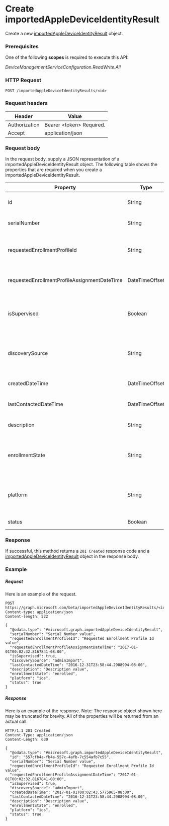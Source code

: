 ﻿# Create importedAppleDeviceIdentityResult
Create a new [importedAppleDeviceIdentityResult](../resources/intune_corpenrollment_importedAppleDeviceIdentityResult.md) object.
### Prerequisites
One of the following **scopes** is required to execute this API:

*DeviceManagementServiceConfiguration.ReadWrite.All*
### HTTP Request
<!-- {
  "blockType": "ignored"
}
-->
```http
POST /importedAppleDeviceIdentityResults/<id>
```

### Request headers
|Header|Value|
|---|---|
|Authorization|Bearer &lt;token&gt; Required.|
|Accept|application/json|

### Request body
In the request body, supply a JSON representation of a importedAppleDeviceIdentityResult object.
The following table shows the properties that are required when you create a importedAppleDeviceIdentityResult.

|Property|Type|Description|
|---|---|---|
|id|String|Key of the entity. Inherited from [importedAppleDeviceIdentity](intune_corpenrollment_importedAppleDeviceIdentity.md).|
|serialNumber|String|Device serial number Inherited from [importedAppleDeviceIdentity](intune_corpenrollment_importedAppleDeviceIdentity.md).|
|requestedEnrollmentProfileId|String|Enrollment profile Id admin intends to apply to the device during next enrollment Inherited from [importedAppleDeviceIdentity](intune_corpenrollment_importedAppleDeviceIdentity.md).|
|requestedEnrollmentProfileAssignmentDateTime|DateTimeOffset|The time enrollment profile was assigned to the device Inherited from [importedAppleDeviceIdentity](intune_corpenrollment_importedAppleDeviceIdentity.md).|
|isSupervised|Boolean|Indicates if the Apple device is supervised. More information is at: https://support.apple.com/en-us/HT202837 Inherited from [importedAppleDeviceIdentity](intune_corpenrollment_importedAppleDeviceIdentity.md).|
|discoverySource|String|Apple device discovery source. Inherited from [importedAppleDeviceIdentity](intune_corpenrollment_importedAppleDeviceIdentity.md). Possible values are: `unknown`, `adminImport`, `deviceEnrollmentProgram`.|
|createdDateTime|DateTimeOffset|Created Date Time of the device Inherited from [importedAppleDeviceIdentity](intune_corpenrollment_importedAppleDeviceIdentity.md).|
|lastContactedDateTime|DateTimeOffset|Last Contacted Date Time of the device Inherited from [importedAppleDeviceIdentity](intune_corpenrollment_importedAppleDeviceIdentity.md).|
|description|String|The description of the device Inherited from [importedAppleDeviceIdentity](intune_corpenrollment_importedAppleDeviceIdentity.md).|
|enrollmentState|String|The state of the device in Intune Inherited from [importedAppleDeviceIdentity](intune_corpenrollment_importedAppleDeviceIdentity.md). Possible values are: `unknown`, `enrolled`, `pendingReset`, `failed`, `notContacted`.|
|platform|String|The platform of the Device. Inherited from [importedAppleDeviceIdentity](intune_corpenrollment_importedAppleDeviceIdentity.md). Possible values are: `unknown`, `ios`, `android`, `windows`, `windowsMobile`, `macOS`.|
|status|Boolean|Status of imported device identity|



### Response
If successful, this method returns a `201 Created` response code and a [importedAppleDeviceIdentityResult](../resources/intune_corpenrollment_importedAppleDeviceIdentityResult.md) object in the response body.

### Example
##### Request
Here is an example of the request.
```http
POST https://graph.microsoft.com/beta/importedAppleDeviceIdentityResults/<id>
Content-type: application/json
Content-length: 522

{
  "@odata.type": "#microsoft.graph.importedAppleDeviceIdentityResult",
  "serialNumber": "Serial Number value",
  "requestedEnrollmentProfileId": "Requested Enrollment Profile Id value",
  "requestedEnrollmentProfileAssignmentDateTime": "2017-01-01T00:02:32.8167841-08:00",
  "isSupervised": true,
  "discoverySource": "adminImport",
  "lastContactedDateTime": "2016-12-31T23:58:44.2908994-08:00",
  "description": "Description value",
  "enrollmentState": "enrolled",
  "platform": "ios",
  "status": true
}
```

##### Response
Here is an example of the response. Note: The response object shown here may be truncated for brevity. All of the properties will be returned from an actual call.
```http
HTTP/1.1 201 Created
Content-Type: application/json
Content-Length: 630

{
  "@odata.type": "#microsoft.graph.importedAppleDeviceIdentityResult",
  "id": "557cfb4a-fb4a-557c-4afb-7c554afb7c55",
  "serialNumber": "Serial Number value",
  "requestedEnrollmentProfileId": "Requested Enrollment Profile Id value",
  "requestedEnrollmentProfileAssignmentDateTime": "2017-01-01T00:02:32.8167841-08:00",
  "isSupervised": true,
  "discoverySource": "adminImport",
  "createdDateTime": "2017-01-01T00:02:43.5775965-08:00",
  "lastContactedDateTime": "2016-12-31T23:58:44.2908994-08:00",
  "description": "Description value",
  "enrollmentState": "enrolled",
  "platform": "ios",
  "status": true
}
```



